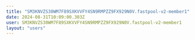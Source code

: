 ```yaml
---
title: "SM3KNVZS30WM7F89SXKVVFY4SN9RMPZZ9FX929N0V.fastpool-v2-member1"
date: 2024-08-31T10:09:00.303Z
user: SM3KNVZS30WM7F89SXKVVFY4SN9RMPZZ9FX929N0V.fastpool-v2-member1
layout: "users"
---
```

    